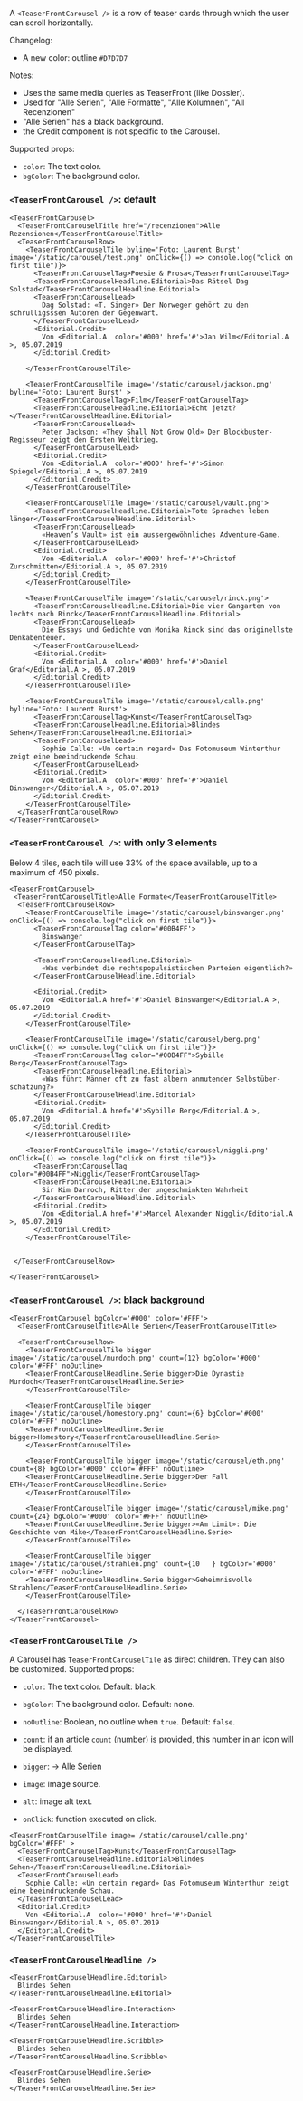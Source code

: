 A `<TeaserFrontCarousel />` is a row of teaser cards through which the user can scroll horizontally.

Changelog:
- A new color: outline `#D7D7D7`

Notes:
- Uses the same media queries as TeaserFront (like Dossier).
- Used for "Alle Serien", "Alle Formatte", "Alle Kolumnen", "All Recenzionen"
- "Alle Serien" has a black background.
- the Credit component is not specific to the Carousel.


Supported props:
- `color`: The text color.
- `bgColor`: The background color.


### `<TeaserFrontCarousel />`: default

```react
<TeaserFrontCarousel>
  <TeaserFrontCarouselTitle href="/recenzionen">Alle Rezensionen</TeaserFrontCarouselTitle>
  <TeaserFrontCarouselRow>
    <TeaserFrontCarouselTile byline='Foto: Laurent Burst' image='/static/carousel/test.png' onClick={() => console.log("click on first tile")}>
      <TeaserFrontCarouselTag>Poesie & Prosa</TeaserFrontCarouselTag>
      <TeaserFrontCarouselHeadline.Editorial>Das Rätsel Dag Solstad</TeaserFrontCarouselHeadline.Editorial>
      <TeaserFrontCarouselLead>
        Dag Solstad: «T. Singer» Der Norweger gehört zu den schrulligsssen Autoren der Gegenwart.
      </TeaserFrontCarouselLead>
      <Editorial.Credit>
        Von <Editorial.A  color='#000' href='#'>Jan Wilm</Editorial.A >, 05.07.2019
      </Editorial.Credit>

    </TeaserFrontCarouselTile>

    <TeaserFrontCarouselTile image='/static/carousel/jackson.png' byline='Foto: Laurent Burst' >
      <TeaserFrontCarouselTag>Film</TeaserFrontCarouselTag>
      <TeaserFrontCarouselHeadline.Editorial>Echt jetzt?</TeaserFrontCarouselHeadline.Editorial>
      <TeaserFrontCarouselLead>
        Peter Jackson: «They Shall Not Grow Old» Der Blockbuster-Regisseur zeigt den Ersten Weltkrieg.
      </TeaserFrontCarouselLead>
      <Editorial.Credit>
        Von <Editorial.A  color='#000' href='#'>Simon Spiegel</Editorial.A >, 05.07.2019
      </Editorial.Credit>
    </TeaserFrontCarouselTile>

    <TeaserFrontCarouselTile image='/static/carousel/vault.png'>
      <TeaserFrontCarouselHeadline.Editorial>Tote Sprachen leben länger</TeaserFrontCarouselHeadline.Editorial>
      <TeaserFrontCarouselLead>
        «Heaven’s Vault» ist ein aussergewöhnliches Adventure-Game.
      </TeaserFrontCarouselLead>
      <Editorial.Credit>
        Von <Editorial.A  color='#000' href='#'>Christof Zurschmitten</Editorial.A >, 05.07.2019
      </Editorial.Credit>
    </TeaserFrontCarouselTile>

    <TeaserFrontCarouselTile image='/static/carousel/rinck.png'>
      <TeaserFrontCarouselHeadline.Editorial>Die vier Gangarten von lechts nach Rinck</TeaserFrontCarouselHeadline.Editorial>
      <TeaserFrontCarouselLead>
        Die Essays und Gedichte von Monika Rinck sind das originellste Denkabenteuer.
      </TeaserFrontCarouselLead>
      <Editorial.Credit>
        Von <Editorial.A  color='#000' href='#'>Daniel Graf</Editorial.A >, 05.07.2019
      </Editorial.Credit>
    </TeaserFrontCarouselTile>

    <TeaserFrontCarouselTile image='/static/carousel/calle.png' byline='Foto: Laurent Burst'>
      <TeaserFrontCarouselTag>Kunst</TeaserFrontCarouselTag>
      <TeaserFrontCarouselHeadline.Editorial>Blindes Sehen</TeaserFrontCarouselHeadline.Editorial>
      <TeaserFrontCarouselLead>
        Sophie Calle: «Un certain regard» Das Fotomuseum Winterthur zeigt eine beeindruckende Schau.
      </TeaserFrontCarouselLead>
      <Editorial.Credit>
        Von <Editorial.A  color='#000' href='#'>Daniel Binswanger</Editorial.A >, 05.07.2019
      </Editorial.Credit>
    </TeaserFrontCarouselTile>
  </TeaserFrontCarouselRow>
</TeaserFrontCarousel>
```
### `<TeaserFrontCarousel />`: with only 3 elements
Below 4 tiles, each tile will use 33% of the space available, up to a maximum of 450 pixels.

```react
<TeaserFrontCarousel>
 <TeaserFrontCarouselTitle>Alle Formate</TeaserFrontCarouselTitle>
  <TeaserFrontCarouselRow>
    <TeaserFrontCarouselTile image='/static/carousel/binswanger.png' onClick={() => console.log("click on first tile")}>
      <TeaserFrontCarouselTag color='#00B4FF'>
        Binswanger
      </TeaserFrontCarouselTag>

      <TeaserFrontCarouselHeadline.Editorial>
        «Was verbindet die rechtspopulsistischen Parteien eigentlich?»
      </TeaserFrontCarouselHeadline.Editorial>

      <Editorial.Credit>
        Von <Editorial.A href='#'>Daniel Binswanger</Editorial.A >, 05.07.2019
      </Editorial.Credit>
    </TeaserFrontCarouselTile>

    <TeaserFrontCarouselTile image='/static/carousel/berg.png' onClick={() => console.log("click on first tile")}>
      <TeaserFrontCarouselTag color="#00B4FF">Sybille Berg</TeaserFrontCarouselTag>
      <TeaserFrontCarouselHeadline.Editorial>
        «Was führt Männer oft zu fast albern anmutender Selbstüber-schätzung?»
      </TeaserFrontCarouselHeadline.Editorial>
      <Editorial.Credit>
        Von <Editorial.A href='#'>Sybille Berg</Editorial.A >, 05.07.2019
      </Editorial.Credit>
    </TeaserFrontCarouselTile>

    <TeaserFrontCarouselTile image='/static/carousel/niggli.png' onClick={() => console.log("click on first tile")}>
      <TeaserFrontCarouselTag color="#00B4FF">Niggli</TeaserFrontCarouselTag>
      <TeaserFrontCarouselHeadline.Editorial>
        Sir Kim Darroch, Ritter der ungeschminkten Wahrheit
      </TeaserFrontCarouselHeadline.Editorial>
      <Editorial.Credit>
        Von <Editorial.A href='#'>Marcel Alexander Niggli</Editorial.A >, 05.07.2019
      </Editorial.Credit>
    </TeaserFrontCarouselTile>


 </TeaserFrontCarouselRow>

</TeaserFrontCarousel>
```


### `<TeaserFrontCarousel />`: black background

```react
<TeaserFrontCarousel bgColor='#000' color='#FFF'>
  <TeaserFrontCarouselTitle>Alle Serien</TeaserFrontCarouselTitle>

  <TeaserFrontCarouselRow>
    <TeaserFrontCarouselTile bigger image='/static/carousel/murdoch.png' count={12} bgColor='#000' color='#FFF' noOutline>
    <TeaserFrontCarouselHeadline.Serie bigger>Die Dynastie Murdoch</TeaserFrontCarouselHeadline.Serie>
    </TeaserFrontCarouselTile>

    <TeaserFrontCarouselTile bigger image='/static/carousel/homestory.png' count={6} bgColor='#000' color='#FFF' noOutline>
    <TeaserFrontCarouselHeadline.Serie bigger>Homestory</TeaserFrontCarouselHeadline.Serie>
    </TeaserFrontCarouselTile>

    <TeaserFrontCarouselTile bigger image='/static/carousel/eth.png' count={8} bgColor='#000' color='#FFF' noOutline>
    <TeaserFrontCarouselHeadline.Serie bigger>Der Fall ETH</TeaserFrontCarouselHeadline.Serie>
    </TeaserFrontCarouselTile>

    <TeaserFrontCarouselTile bigger image='/static/carousel/mike.png' count={24} bgColor='#000' color='#FFF' noOutline>
    <TeaserFrontCarouselHeadline.Serie bigger>«Am Limit»: Die Geschichte von Mike</TeaserFrontCarouselHeadline.Serie>
    </TeaserFrontCarouselTile>

    <TeaserFrontCarouselTile bigger image='/static/carousel/strahlen.png' count={10   } bgColor='#000' color='#FFF' noOutline>
    <TeaserFrontCarouselHeadline.Serie bigger>Geheimnisvolle Strahlen</TeaserFrontCarouselHeadline.Serie>
    </TeaserFrontCarouselTile>

  </TeaserFrontCarouselRow>
</TeaserFrontCarousel>
```

### `<TeaserFrontCarouselTile />`

A Carousel has `TeaserFrontCarouselTile` as direct children. They can also be customized.
Supported props:
- `color`: The text color. Default: black.
- `bgColor`: The background color. Default: none.
- `noOutline`: Boolean, no outline when `true`. Default: `false`.
- `count`: if an article `count` (number) is provided, this number in an icon will be displayed.

- `bigger`: -> Alle Serien

- `image`: image source.
- `alt`: image alt text.
- `onClick`: function executed on click.


```react
<TeaserFrontCarouselTile image='/static/carousel/calle.png' bgColor='#FFF' >
  <TeaserFrontCarouselTag>Kunst</TeaserFrontCarouselTag>
  <TeaserFrontCarouselHeadline.Editorial>Blindes Sehen</TeaserFrontCarouselHeadline.Editorial>
  <TeaserFrontCarouselLead>
    Sophie Calle: «Un certain regard» Das Fotomuseum Winterthur zeigt eine beeindruckende Schau.
  </TeaserFrontCarouselLead>
  <Editorial.Credit>
    Von <Editorial.A  color='#000' href='#'>Daniel Binswanger</Editorial.A >, 05.07.2019
  </Editorial.Credit>
</TeaserFrontCarouselTile>
```

### `<TeaserFrontCarouselHeadline />`

```react|span-3
<TeaserFrontCarouselHeadline.Editorial>
  Blindes Sehen
</TeaserFrontCarouselHeadline.Editorial>
```
```react|span-3
<TeaserFrontCarouselHeadline.Interaction>
  Blindes Sehen
</TeaserFrontCarouselHeadline.Interaction>
```
```react|span-3
<TeaserFrontCarouselHeadline.Scribble>
  Blindes Sehen
</TeaserFrontCarouselHeadline.Scribble>
```
```react|span-3
<TeaserFrontCarouselHeadline.Serie>
  Blindes Sehen
</TeaserFrontCarouselHeadline.Serie>
```